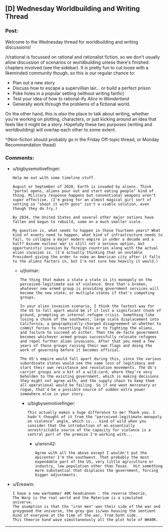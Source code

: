 ## [D] Wednesday Worldbuilding and Writing Thread

### Post:

Welcome to the Wednesday thread for worldbuilding and writing discussions!

/r/rational is focussed on rational and rationalist fiction, so we don't usually allow discussion of scenarios or worldbuilding unless there's finished chapters involved (see the sidebar).  It *is* pretty fun to cut loose with a likeminded community though, so this is our regular chance to:

* Plan out a new story
* Discuss how to escape a supervillian lair... or build a perfect prison
* Poke holes in a popular setting (without writing fanfic)
* Test your idea of how to rational-ify *Alice in Wonderland*
* Generally work through the problems of a fictional world.

On the other hand, this is *also* the place to talk about writing, whether you're working on plotting, characters, or just kicking around an idea that feels like it might be a story. Hopefully these two purposes (writing and worldbuilding) will overlap each other to some extent.

^(Non-fiction should probably go in the Friday Off-topic thread, or Monday Recommendation thead)

### Comments:

- u/bigbysemotivefinger:
  ```
  Help me out with some timeline stuff.

  August or September of 2020, Earth is invaded by aliens. Think "portal opens, aliens pour out and start eating people" kind of thing. Military response happens but conventional weapons aren't super effective. (I'm going for an almost magical girl sort of setting so "shoot it with guns" isn't a viable solution, even though they do try.)

  By 2034, the United States and several other major nations have fallen and begun to rebuild, some on a much smaller scale.

  My question is, what needs to happen in those fourteen years? What kind of events need to happen, what kind of infrastructure needs to fail, to collapse a major modern empire in under a decade and a half? Assume nuclear war is still not a serious option, but opportunistic invasion by foreign countries along with the actual alien invasion is. (I'm actually thinking that an unstable President giving the order to nuke an American city after it falls to the aliens factors in, but I'm not sure how heavily it would.)
  ```

  - u/jtolmar:
    ```
    The thing that makes a state a state is its monopoly on the perceived-legitimate use of violence. Once that's broken, whatever new armed group is providing government services will become the new state; or multiple states if that's competing groups.

    In your alien invasion scenario, I think the fastest way for the US to fall apart would be if it lost a significant chunk of ground, prompting an internal refugee crisis. Something like losing a chunk of the southwest, large scale displacement into California, a geographically-charged disagreement on whether to commit forces to resettling folks or to fighting the aliens, and failure to succeed at either. Then the de-facto government becomes whichever armed groups successfully relocate refugees and repel further alien invasions. After that you need a few years of those groups raising their own flags and doing the work of governing before it becomes official.

    The US's empire would fall apart during this, since the various subordinate states would see the same loss of legitimacy and start their own resistance and revolution movements. The US's carrier groups are a bit of a wild-card, where they're very beholden to the existing government, which is making decisions they might not agree with, and the supply chain to keep them all operational would be failing. So if one went mercenary or rogue, that'd be a possible source of sudden extra power somewhere else in your story.
    ```

    - u/bigbysemotivefinger:
      ```
      This actually makes a huge difference to me! Thank you. I hadn't thought of it from the "perceived-legitimate monopoly on violence" angle, which is... kind of wild when you consider that the introduction of an essentially unrestrictable source of the capacity for violence is a central part of the premise I'm working with...
      ```

      - u/wren42:
        ```
        Agree with all the above except I wouldn't put the epicenter I'm the southwest. That probably the most expendable part of the US, very little agriculture or industry, low population other than Texas.  Hit something more substantial that displaces the government, forcing bigger adjustments.
        ```

- u/Ereawin:
  ```
  I have a new warhammer 40K headcannon : the reverse theorie,  
  The Warp is the real world and the Materium is a simulated universe.  
  The asumption is that the "iron men" won their side of the war and greygooed the universe, the grey goo is/was housing the sentient mind of everyone at the time of the war, from both side.  
  This theorie hand wave simultaneously all the plot hole of WH40K.
  ```

---

